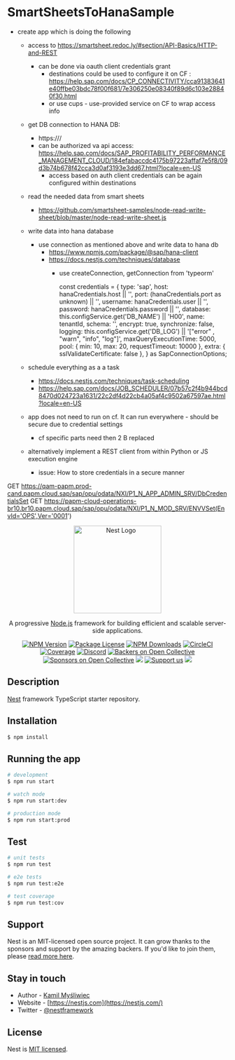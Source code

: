 # SmartSheetsToHanaSample


- create app which is doing the following
  - access to https://smartsheet.redoc.ly/#section/API-Basics/HTTP-and-REST
    - can be done via oauth client credentials grant
      - destinations could be used to configure it on CF : https://help.sap.com/docs/CP_CONNECTIVITY/cca91383641e40ffbe03bdc78f00f681/7e306250e08340f89d6c103e28840f30.html
      - or use cups - use-provided service on CF to wrap access info
  - get DB connection to HANA DB:
      - https://<papm-cloud-api>/<Get DB credentials>
      - can be authorized va api access: https://help.sap.com/docs/SAP_PROFITABILITY_PERFORMANCE_MANAGEMENT_CLOUD/184efabaccdc4175b97223affaf7e5f8/09d3b74b678f42cca3d0af3193e3dd67.html?locale=en-US
        - access based on auth client credentials can be again configured within destinations
  - read the needed data from smart sheets
      - https://github.com/smartsheet-samples/node-read-write-sheet/blob/master/node-read-write-sheet.js
  - write data into hana database
      - use connection as mentioned above and write data to hana db
          - https://www.npmjs.com/package/@sap/hana-client
          - https://docs.nestjs.com/techniques/database
              - use  createConnection, getConnection   from 'typeorm'

                const credentials = {
                    type: 'sap',
                    host: hanaCredentials.host || '',
                    port: (hanaCredentials.port as unknown) || '',
                    username: hanaCredentials.user || '',
                    password: hanaCredentials.password || '',
                    database: this.configService.get<string>('DB_NAME') || 'H00',
                    name: tenantId,
                    schema: '',
                    encrypt: true,
                    synchronize: false,
                    logging: this.configService.get<string>('DB_LOG') || '["error" , "warn", "info", "log"]',
                    maxQueryExecutionTime: 5000,
                    pool: { min: 10, max: 20, requestTimeout: 10000 },
                    extra: { sslValidateCertificate: false },
                } as SapConnectionOptions;



  - schedule everything as a a task
      - https://docs.nestjs.com/techniques/task-scheduling
      - https://help.sap.com/docs/JOB_SCHEDULER/07b57c2f4b944bcd8470d024723a1631/22c2df4d22cb4a05af4c9502a67597ae.html?locale=en-US 

  - app does not need to run on cf. It can run everywhere - should be secure due to credential settings
    - cf specific parts need then 2 B replaced

  - alternatively implement a REST client from within Python or JS execution engine
    - issue: How to store credentials in a secure manner


GET https://qam-papm.prod-cand.papm.cloud.sap/sap/opu/odata/NXI/P1_N_APP_ADMIN_SRV/DbCredentialsSet
GET https://papm-cloud-operations-br10.br10.papm.cloud.sap/sap/opu/odata/NXI/P1_N_MOD_SRV/ENVVSet(EnvId='OPS',Ver='0001')




<p align="center">
  <a href="http://nestjs.com/" target="blank"><img src="https://nestjs.com/img/logo-small.svg" width="200" alt="Nest Logo" /></a>
</p>

[circleci-image]: https://img.shields.io/circleci/build/github/nestjs/nest/master?token=abc123def456
[circleci-url]: https://circleci.com/gh/nestjs/nest

  <p align="center">A progressive <a href="http://nodejs.org" target="_blank">Node.js</a> framework for building efficient and scalable server-side applications.</p>
    <p align="center">
<a href="https://www.npmjs.com/~nestjscore" target="_blank"><img src="https://img.shields.io/npm/v/@nestjs/core.svg" alt="NPM Version" /></a>
<a href="https://www.npmjs.com/~nestjscore" target="_blank"><img src="https://img.shields.io/npm/l/@nestjs/core.svg" alt="Package License" /></a>
<a href="https://www.npmjs.com/~nestjscore" target="_blank"><img src="https://img.shields.io/npm/dm/@nestjs/common.svg" alt="NPM Downloads" /></a>
<a href="https://circleci.com/gh/nestjs/nest" target="_blank"><img src="https://img.shields.io/circleci/build/github/nestjs/nest/master" alt="CircleCI" /></a>
<a href="https://coveralls.io/github/nestjs/nest?branch=master" target="_blank"><img src="https://coveralls.io/repos/github/nestjs/nest/badge.svg?branch=master#9" alt="Coverage" /></a>
<a href="https://discord.gg/G7Qnnhy" target="_blank"><img src="https://img.shields.io/badge/discord-online-brightgreen.svg" alt="Discord"/></a>
<a href="https://opencollective.com/nest#backer" target="_blank"><img src="https://opencollective.com/nest/backers/badge.svg" alt="Backers on Open Collective" /></a>
<a href="https://opencollective.com/nest#sponsor" target="_blank"><img src="https://opencollective.com/nest/sponsors/badge.svg" alt="Sponsors on Open Collective" /></a>
  <a href="https://paypal.me/kamilmysliwiec" target="_blank"><img src="https://img.shields.io/badge/Donate-PayPal-ff3f59.svg"/></a>
    <a href="https://opencollective.com/nest#sponsor"  target="_blank"><img src="https://img.shields.io/badge/Support%20us-Open%20Collective-41B883.svg" alt="Support us"></a>
  <a href="https://twitter.com/nestframework" target="_blank"><img src="https://img.shields.io/twitter/follow/nestframework.svg?style=social&label=Follow"></a>
</p>
  <!--[![Backers on Open Collective](https://opencollective.com/nest/backers/badge.svg)](https://opencollective.com/nest#backer)
  [![Sponsors on Open Collective](https://opencollective.com/nest/sponsors/badge.svg)](https://opencollective.com/nest#sponsor)-->

## Description

[Nest](https://github.com/nestjs/nest) framework TypeScript starter repository.

## Installation

```bash
$ npm install
```

## Running the app

```bash
# development
$ npm run start

# watch mode
$ npm run start:dev

# production mode
$ npm run start:prod
```

## Test

```bash
# unit tests
$ npm run test

# e2e tests
$ npm run test:e2e

# test coverage
$ npm run test:cov
```

## Support

Nest is an MIT-licensed open source project. It can grow thanks to the sponsors and support by the amazing backers. If you'd like to join them, please [read more here](https://docs.nestjs.com/support).

## Stay in touch

- Author - [Kamil Myśliwiec](https://kamilmysliwiec.com)
- Website - [https://nestjs.com](https://nestjs.com/)
- Twitter - [@nestframework](https://twitter.com/nestframework)

## License

Nest is [MIT licensed](LICENSE).







 

 